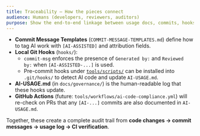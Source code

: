 ```yaml
---
title: Traceability – How the pieces connect
audience: Humans (developers, reviewers, auditors)
purpose: Show the end-to-end linkage between usage docs, commits, hooks, and CI
---
```


- **Commit Message Templates** (`COMMIT-MESSAGE-TEMPLATES.md`) define how to tag AI work with `[AI-ASSISTED]` and attribution fields.
- **Local Git Hooks** (`hooks/`):
  - `commit-msg` enforces the presence of `Generated by:` and `Reviewed by:` when `[AI-ASSISTED-...]` is used.
  - Pre-commit hooks under [`tools/scripts/`](../../tools/scripts/) can be installed into `.git/hooks/` to detect AI code and update `AI-USAGE.md`.
- **AI-USAGE.md** (in `docs/governance/`) is the human-readable log that these hooks update.
- **GitHub Actions** (future: `tools/workflows/ai-code-compliance.yml`) will re-check on PRs that any `[AI-...]` commits are also documented in `AI-USAGE.md`.

Together, these create a complete audit trail from **code changes → commit messages → usage log → CI verification**.
